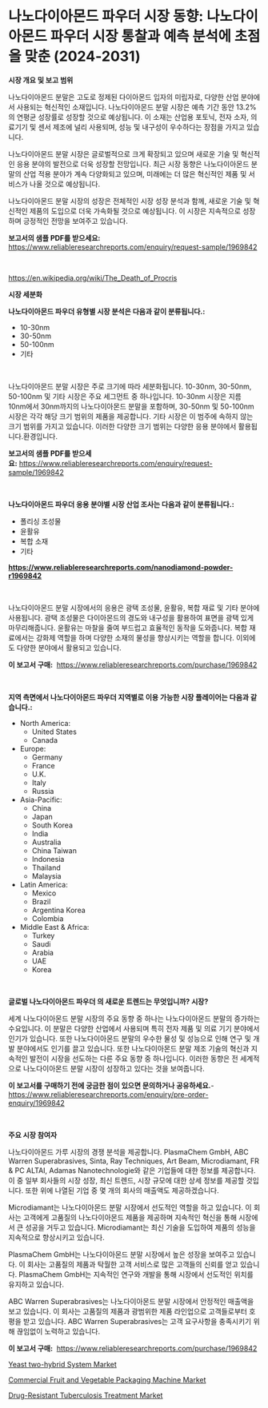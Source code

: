 <p><h1>나노다이아몬드 파우더 시장 동향: 나노다이아몬드 파우더 시장 통찰과 예측 분석에 초점을 맞춘 (2024-2031)</h1></p><p><strong>시장 개요 및 보고 범위</strong></p>
<p><p>나노다이아몬드 분말은 고도로 정제된 다이아몬드 입자의 미립자로, 다양한 산업 분야에서 사용되는 혁신적인 소재입니다. 나노다이아몬드 분말 시장은 예측 기간 동안 13.2%의 연평균 성장률로 성장할 것으로 예상됩니다. 이 소재는 산업용 포토닉, 전자 소자, 의료기기 및 센서 제조에 널리 사용되며, 성능 및 내구성이 우수하다는 장점을 가지고 있습니다.</p><p>나노다이아몬드 분말 시장은 글로벌적으로 크게 확장되고 있으며 새로운 기술 및 혁신적인 응용 분야의 발전으로 더욱 성장할 전망입니다. 최근 시장 동향은 나노다이아몬드 분말의 산업 적용 분야가 계속 다양화되고 있으며, 미래에는 더 많은 혁신적인 제품 및 서비스가 나올 것으로 예상됩니다.</p><p>나노다이아몬드 분말 시장의 성장은 전체적인 시장 성장 분석과 함께, 새로운 기술 및 혁신적인 제품의 도입으로 더욱 가속화될 것으로 예상됩니다. 이 시장은 지속적으로 성장하며 긍정적인 전망을 보여주고 있습니다.</p></p>
<p><strong>보고서의 샘플 PDF를 받으세요:</strong> <a href="https://www.reliableresearchreports.com/enquiry/request-sample/1969842">https://www.reliableresearchreports.com/enquiry/request-sample/1969842</a></p>
<p>&nbsp;</p>
<p><a href="https://en.wikipedia.org/wiki/The_Death_of_Procris">https://en.wikipedia.org/wiki/The_Death_of_Procris</a></p>
<p><strong>시장 세분화</strong></p>
<p><strong>나노다이아몬드 파우더 유형별 시장 분석은 다음과 같이 분류됩니다.:</strong></p>
<p><ul><li>10-30nm</li><li>30-50nm</li><li>50-100nm</li><li>기타</li></ul></p>
<p>&nbsp;</p>
<p><p>나노다이아몬드 분말 시장은 주로 크기에 따라 세분화됩니다. 10-30nm, 30-50nm, 50-100nm 및 기타 시장은 주요 세그먼트 중 하나입니다. 10-30nm 시장은 지름 10nm에서 30nm까지의 나노다이아몬드 분말을 포함하며, 30-50nm 및 50-100nm 시장은 각각 해당 크기 범위의 제품을 제공합니다. 기타 시장은 이 범주에 속하지 않는 크기 범위를 가지고 있습니다. 이러한 다양한 크기 범위는 다양한 응용 분야에서 활용됩니다.환경입니다.</p></p>
<p><strong>보고서의 샘플 PDF를 받으세요:</strong>&nbsp;<a href="https://www.reliableresearchreports.com/enquiry/request-sample/1969842">https://www.reliableresearchreports.com/enquiry/request-sample/1969842</a></p>
<p>&nbsp;</p>
<p><strong> 나노다이아몬드 파우더 응용 분야별 시장 산업 조사는 다음과 같이 분류됩니다.:</strong></p>
<p><ul><li>폴리싱 조성물</li><li>윤활유</li><li>복합 소재</li><li>기타</li></ul></p>
<p><strong><a href="https://www.reliableresearchreports.com/nanodiamond-powder-r1969842">https://www.reliableresearchreports.com/nanodiamond-powder-r1969842</a></strong></p>
<p>&nbsp;</p>
<p><p>나노다이아몬드 분말 시장에서의 응용은 광택 조성물, 윤활유, 복합 재료 및 기타 분야에 사용됩니다. 광택 조성물은 다이아몬드의 경도와 내구성을 활용하여 표면을 광택 있게 마무리해줍니다. 윤활유는 마찰을 줄여 부드럽고 효율적인 동작을 도와줍니다. 복합 재료에서는 강화제 역할을 하며 다양한 소재의 물성을 향상시키는 역할을 합니다. 이외에도 다양한 분야에서 활용되고 있습니다.</p></p>
<p><strong>이 보고서 구매:</strong>&nbsp; <a href="https://www.reliableresearchreports.com/purchase/1969842">https://www.reliableresearchreports.com/purchase/1969842</a></p>
<p>&nbsp;</p>
<p><strong>지역 측면에서 나노다이아몬드 파우더 지역별로 이용 가능한 시장 플레이어는 다음과 같습니다.:</strong></p>
<p><ul>
    <li>
        North America:
        <ul>
            <li>United States</li>
            <li>Canada</li>
        </ul>
    </li>
    <li>
        Europe:
        <ul>
            <li>Germany</li>
            <li>France</li>
            <li>U.K.</li>
            <li>Italy</li>
            <li>Russia</li>
        </ul>
    </li>
    <li>
        Asia-Pacific:
        <ul>
            <li>China</li>
            <li>Japan</li>
            <li>South Korea</li>
            <li>India</li>
            <li>Australia</li>
            <li>China Taiwan</li>
            <li>Indonesia</li>
            <li>Thailand</li>
            <li>Malaysia</li>
        </ul>
    </li>
    <li>
        Latin America:
        <ul>
            <li>Mexico</li>
            <li>Brazil</li>
            <li>Argentina Korea</li>
            <li>Colombia</li>
        </ul>
    </li>
    <li>
        Middle East & Africa:
        <ul>
            <li>Turkey</li>
            <li>Saudi</li>
            <li>Arabia</li>
            <li>UAE</li>
            <li>Korea</li>
        </ul>
    </li>
    </ul></p>
<p>&nbsp;</p>
<p><strong>글로벌 나노다이아몬드 파우더 의 새로운 트렌드는 무엇입니까? 시장?</strong></p>
<p><p>세계 나노다이아몬드 분말 시장의 주요 동향 중 하나는 나노다이아몬드 분말의 증가하는 수요입니다. 이 분말은 다양한 산업에서 사용되며 특히 전자 제품 및 의료 기기 분야에서 인기가 있습니다. 또한 나노다이아몬드 분말의 우수한 물성 및 성능으로 인해 연구 및 개발 분야에서도 인기를 끌고 있습니다. 또한 나노다이아몬드 분말 제조 기술의 혁신과 지속적인 발전이 시장을 선도하는 다른 주요 동향 중 하나입니다. 이러한 동향은 전 세계적으로 나노다이아몬드 분말 시장이 성장하고 있다는 것을 보여줍니다.</p></p>
<p><strong>이 보고서를 구매하기 전에 궁금한 점이 있으면 문의하거나 공유하세요.</strong>- <a href="https://www.reliableresearchreports.com/enquiry/pre-order-enquiry/1969842">https://www.reliableresearchreports.com/enquiry/pre-order-enquiry/1969842</a></p>
<p>&nbsp;</p>
<p><strong>주요 시장 참여자</strong></p>
<p><p>나노다이아몬드 가루 시장의 경쟁 분석을 제공합니다. PlasmaChem GmbH, ABC Warren Superabrasives, Sinta, Ray Techniques, Art Beam, Microdiamant, FR & PC ALTAI, Adamas Nanotechnologie와 같은 기업들에 대한 정보를 제공합니다. 이 중 일부 회사들의 시장 성장, 최신 트렌드, 시장 규모에 대한 상세 정보를 제공할 것입니다. 또한 위에 나열된 기업 중 몇 개의 회사의 매출액도 제공하겠습니다.</p><p>Microdiamant는 나노다이아몬드 분말 시장에서 선도적인 역할을 하고 있습니다. 이 회사는 고객에게 고품질의 나노다이아몬드 제품을 제공하며 지속적인 혁신을 통해 시장에서 큰 성공을 거두고 있습니다. Microdiamant는 최신 기술을 도입하여 제품의 성능을 지속적으로 향상시키고 있습니다.</p><p>PlasmaChem GmbH는 나노다이아몬드 분말 시장에서 높은 성장을 보여주고 있습니다. 이 회사는 고품질의 제품과 탁월한 고객 서비스로 많은 고객들의 신뢰를 얻고 있습니다. PlasmaChem GmbH는 지속적인 연구와 개발을 통해 시장에서 선도적인 위치를 유지하고 있습니다.</p><p>ABC Warren Superabrasives는 나노다이아몬드 분말 시장에서 안정적인 매출액을 보고 있습니다. 이 회사는 고품질의 제품과 광범위한 제품 라인업으로 고객들로부터 호평을 받고 있습니다. ABC Warren Superabrasives는 고객 요구사항을 충족시키기 위해 끊임없이 노력하고 있습니다.</p></p>
<p><strong>이 보고서 구매:</strong>&nbsp;&nbsp;<a href="https://www.reliableresearchreports.com/purchase/1969842">https://www.reliableresearchreports.com/purchase/1969842</a></p>
<p><p><a href="https://github.com/ValentineMike02/Market-Research-Report-List-1/blob/main/yeast-two-hybrid-system-market.md">Yeast two-hybrid System Market</a></p><p><a href="https://github.com/JosephMorgnlvXXff/Market-Research-Report-List-1/blob/main/commercial-fruit-and-vegetable-packaging-machine-market.md">Commercial Fruit and Vegetable Packaging Machine Market</a></p><p><a href="https://github.com/ochgvvcj16/Market-Research-Report-List-1/blob/main/drug-resistant-tuberculosis-treatment-market.md">Drug-Resistant Tuberculosis Treatment Market</a></p></p>
